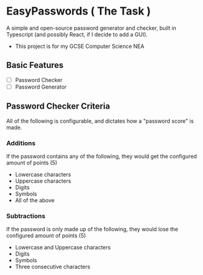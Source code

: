 # EasyPasswords ( The Task )
A simple and open-source password generator and checker, built in Typescript (and possibly React, if I decide to add a GUI).
- This project is for my GCSE Computer Science NEA

## Basic Features
- [ ] Password Checker
- [ ] Password Generator

## Password Checker Criteria
All of the following is configurable, and dictates how a "password score" is made.

### Additions
If the password contains any of the following, they would get the configured amount of points (5)
- Lowercase characters
- Uppercase characters
- Digits
- Symbols
- All of the above

### Subtractions
If the password is only made up of the following, they would lose the configured amount of points (5)
- Lowercase and Uppercase characters
- Digits
- Symbols
- Three consecutive characters
